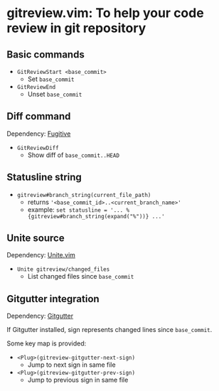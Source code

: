 # gitreview.vim: To help your code review in git repository

## Basic commands

* `GitReviewStart <base_commit>`
  * Set `base_commit`
* `GitReviewEnd`
  * Unset `base_commit`


## Diff command

Dependency: [Fugitive](https://github.com/tpope/vim-fugitive)

* `GitReviewDiff`
  * Show diff of `base_commit..HEAD`

## Statusline string

* `gitreview#branch_string(current_file_path)`
  * returns `'<base_commit_id>..<current_branch_name>'`
  * example: `set statusline = '... %{gitreview#branch_string(expand("%"))} ...'`

## Unite source

Dependency: [Unite.vim](https://github.com/Shougo/unite.vim)

* `Unite gitreview/changed_files`
  * List changed files since `base_commit`


## Gitgutter integration

Dependency: [Gitgutter](https://github.com/airblade/vim-gitgutter)

If Gitgutter installed, sign represents changed lines since `base_commit`.

Some key map is provided:

* `<Plug>(gitreview-gitgutter-next-sign)`
  * Jump to next sign in same file
* `<Plug>(gitreview-gitgutter-prev-sign)`
  * Jump to previous sign in same file
